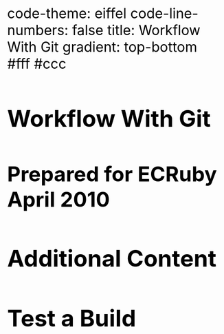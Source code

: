 code-theme: eiffel
code-line-numbers: false
title: Workflow With Git
gradient: top-bottom #fff #ccc


<style>
pre.code{background-color:#fff;}
pre.eiffel{margin: none !important;}
pre.blackboard{margin: none !important;}
h1{
  font-size: 40pt;
}
h2{
  font-size: 36pt;
}
p, li, td, th, h1, h2, h3, h4, a{
  color: #000 !important;
}
ul{
  list-style-type: square;
}
p, li, td, th{
  font-size: 24pt;
}
img{
  -moz-border-radius-bottomleft: 11px;
  -moz-border-radius-bottomright: 11px;
  -moz-border-radius-topleft: 11px;
  -moz-border-radius-topright: 11px;
  background-color: black;
  border: thick groove silver;
  padding: 5px;
}
</style>

# Workflow With Git
## Prepared for ECRuby April 2010

# Additional Content

# Test a Build
